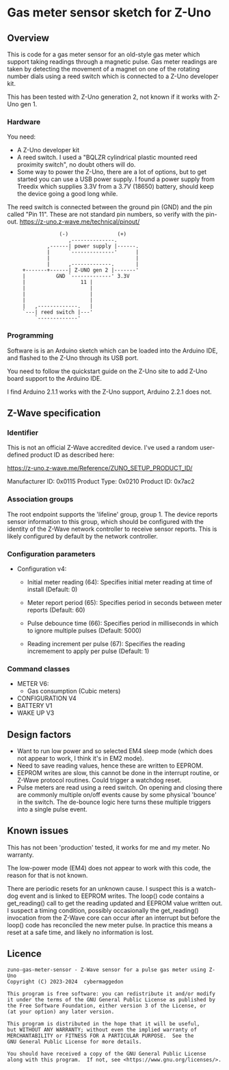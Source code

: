 
# Gas meter sensor sketch for Z-Uno

## Overview

This is code for a gas meter sensor for an old-style gas meter which support
taking readings through a magnetic pulse.  Gas meter readings are taken by
detecting the movement of a magnet on one of the rotating number dials using
a reed switch which is connected to a Z-Uno developer kit.

This has been tested with Z-Uno generation 2, not known if it works with
Z-Uno gen 1.

### Hardware

You need:

- A Z-Uno developer kit
- A reed switch.  I used a "BQLZR cylindrical plastic mounted reed proximity
  switch", no doubt others will do.
- Some way to power the Z-Uno, there are a lot of options, but to get
  started you can use a USB power supply.  I found a power supply from
  Treedix which supplies 3.3V from a 3.7V (18650) battery, should keep the
  device going a good long while.

The reed switch is connected between the ground pin (GND) and the pin
called "Pin 11".  These are not standard pin numbers, so verify with the
pin-out.  https://z-uno.z-wave.me/technical/pinout/

                     (-)                (+)
                        ,--------------.
                 ,------| power supply |------.
                 |      `--------------'      |
                 |                            |
                 |      ,-------------.       |
         +-------+------| Z-UNO gen 2 |-------'
         |          GND `-------------' 3.3V
         |                  11 |
         |                     |
         |                     |
         |                     |
         |   ,-------------.   |
         `---| reed switch |---'
             `-------------'

### Programming

Software is is an Arduino sketch which can be loaded into the Arduino
IDE, and flashed to the Z-Uno through its USB port.

You need to follow the quickstart guide on the Z-Uno site to add Z-Uno
board support to the Arduino IDE.

I find Arduino 2.1.1 works with the Z-Uno support, Arduino 2.2.1 does not.

## Z-Wave specification

### Identifier

This is not an official Z-Wave accredited device.  I've used a random
user-defined product ID as described here:

  https://z-uno.z-wave.me/Reference/ZUNO_SETUP_PRODUCT_ID/

Manufacturer ID:     0x0115
Product Type:        0x0210
Product ID:          0x7ac2

### Association groups

The root endpoint supports the 'lifeline' group, group 1.  The device
reports sensor information to this group, which should be configured
with the identity of the Z-Wave network controller to receive sensor
reports.  This is likely configured by default by the network controller.

### Configuration parameters

- Configuration v4:
  - Initial meter reading (64): Specifies initial meter reading at time of
    install (Default: 0)

  - Meter report period (65): Specifies period in seconds between meter
    reports (Default: 60)

  - Pulse debounce time (66): Specifies period in milliseconds in which to
    ignore multiple pulses (Default: 5000)

  - Reading increment per pulse (67): Specifies the reading incremement to
    apply per pulse (Default: 1)

### Command classes

- METER V6:
  - Gas consumption (Cubic meters)
- CONFIGURATION V4
- BATTERY V1
- WAKE UP V3

## Design factors

- Want to run low power and so selected EM4 sleep mode (which does not
  appear to work, I think it's in EM2 mode).
- Need to save reading values, hence these are written to EEPROM.
- EEPROM writes are slow, this cannot be done in the interrupt routine,
  or Z-Wave protocol routines.  Could trigger a watchdog reset.
- Pulse meters are read using a reed switch.  On opening and closing there
  are commonly multiple on/off events cause by some physical 'bounce' in
  the switch.  The de-bounce logic here turns these multiple triggers into
  a single pulse event.

## Known issues

This has not been 'production' tested, it works for me and my meter.
No warranty.

The low-power mode (EM4) does not appear to work with this code, the reason
for that is not known.

There are periodic resets for an unknown cause.  I suspect this is a
watch-dog event and is linked to EEPROM writes.  The loop() code contains
a get_reading() call to get the reading updated and EEPROM value written
out.  I suspect a timing condition, possibly occasionally the get_reading()
invocation from the Z-Wave core can occur after an interrupt but before
the loop() code has reconciled the new meter pulse.  In practice this means
a reset at a safe time, and likely no information is lost.

## Licence

    zuno-gas-meter-sensor - Z-Wave sensor for a pulse gas meter using Z-Uno
    Copyright (C) 2023-2024  cybermaggedon

    This program is free software: you can redistribute it and/or modify
    it under the terms of the GNU General Public License as published by
    the Free Software Foundation, either version 3 of the License, or
    (at your option) any later version.

    This program is distributed in the hope that it will be useful,
    but WITHOUT ANY WARRANTY; without even the implied warranty of
    MERCHANTABILITY or FITNESS FOR A PARTICULAR PURPOSE.  See the
    GNU General Public License for more details.

    You should have received a copy of the GNU General Public License
    along with this program.  If not, see <https://www.gnu.org/licenses/>.

